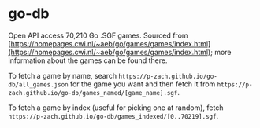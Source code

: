 # go-db

Open API access 70,210 Go .SGF games. Sourced from [https://homepages.cwi.nl/~aeb/go/games/games/index.html](https://homepages.cwi.nl/~aeb/go/games/games/index.html); more information about the games can be found there.

To fetch a game by name, search `https://p-zach.github.io/go-db/all_games.json` for the game you want and then fetch it from
`https://p-zach.github.io/go-db/games_named/[game_name].sgf`.

To fetch a game by index (useful for picking one at random), fetch `https://p-zach.github.io/go-db/games_indexed/[0..70219].sgf`.